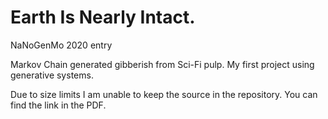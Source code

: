 # Earth Is Nearly Intact.

NaNoGenMo 2020 entry

Markov Chain generated gibberish from Sci-Fi pulp. My first project using generative systems.

Due to size limits I am unable to keep the source in the repository. You can find the link in the PDF.

